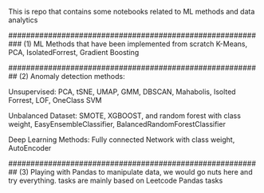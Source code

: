 This is repo that contains some notebooks related to ML methods and data analytics

###########################################################
(1) ML Methods that have been implemented from scratch
  K-Means, PCA, IsolatedForrest, Gradient Boosting

##########################################################
(2) Anomaly detection methods:
  
  Unsupervised: PCA, tSNE, UMAP, GMM, DBSCAN, Mahabolis, Isolted Forrest, LOF, OneClass SVM
  
  Unbalanced Dataset: SMOTE, XGBOOST, and random forest with class weight, EasyEnsembleClassifier, BalancedRandomForestClassifier
  
  Deep Learning Methods: Fully connected Network with class weight, AutoEncoder

##########################################################
(3) Playing with Pandas to manipulate data, we would go nuts here and try everything. 
tasks are mainly based on Leetcode Pandas tasks

